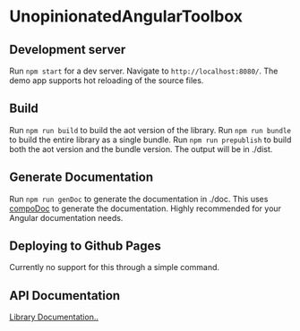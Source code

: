 # UnopinionatedAngularToolbox

## Development server
Run `npm start` for a dev server. Navigate to `http://localhost:8080/`. The demo app supports hot reloading of the source files.

## Build
Run `npm run build` to build the aot version of the library. 
Run `npm run bundle` to build the entire library as a single bundle.
Run `npm run prepublish` to build both the aot version and the bundle version.
The output will be in ./dist.

## Generate Documentation
Run `npm run genDoc` to generate the documentation in ./doc.  This uses [compoDoc](https://compodoc.github.io/website/guides/getting-started.html)
to generate the documentation.  Highly recommended for your Angular documentation needs.

## Deploying to Github Pages
Currently no support for this through a simple command.

## API Documentation
[Library Documentation..](https://tme321.github.io/Unopinionated-Angular/) 
